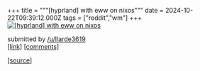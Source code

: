 +++
title = """[hyprland] with eww on nixos"""
date = 2024-10-22T09:39:12.000Z
tags = ["reddit","wm"]
+++
[![[hyprland] with eww on nixos](https://a.thumbs.redditmedia.com/y197iD48fgKTcq8mLezEv-fKuRdM46z6DLsqDx7Ppy0.jpg "[hyprland] with eww on nixos")](https://www.reddit.com/r/unixporn/comments/1g9e6za/hyprland_with_eww_on_nixos/)

submitted by [/u/Ilarde3619](https://www.reddit.com/user/Ilarde3619)  
[\[link\]](https://www.reddit.com/gallery/1g9e6za) [\[comments\]](https://www.reddit.com/r/unixporn/comments/1g9e6za/hyprland_with_eww_on_nixos/)

[[source]](https://www.reddit.com/r/unixporn/comments/1g9e6za/hyprland_with_eww_on_nixos/)
